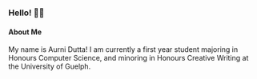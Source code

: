 ### Hello! 👋🏽

#### About Me
My name is Aurni Dutta! I am currently a first year student majoring in Honours Computer Science, and minoring in Honours Creative Writing at the University of Guelph.

<!--
**aurni-dutta/aurni-dutta** is a ✨ _special_ ✨ repository because its `README.md` (this file) appears on your GitHub profile.

Here are some ideas to get you started:

- 🔭 I’m currently working on ...
- 🌱 I’m currently learning ...
- 👯 I’m looking to collaborate on ...
- 🤔 I’m looking for help with ...
- 💬 Ask me about ...
- 📫 How to reach me: ...
- 😄 Pronouns: ...
- ⚡ Fun fact: ...
-->
